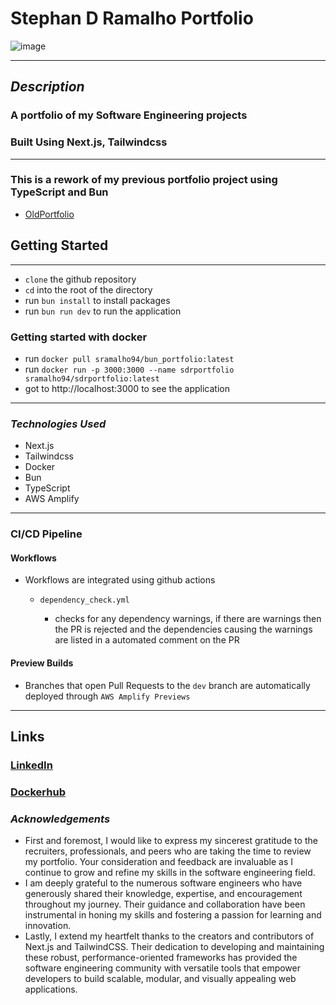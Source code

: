 # Stephan D Ramalho Portfolio

![image](https://i.imgur.com/ToRBcz1.jpg)

---

## **_Description_**

### A portfolio of my Software Engineering projects

### Built Using Next.js, Tailwindcss

---

### This is a rework of my previous portfolio project using TypeScript and Bun

- [OldPortfolio](https://github.com/sramalho94/portfolio_2023)

## Getting Started

---

- `clone` the github repository
- `cd` into the root of the directory
- run `bun install` to install packages
- run `bun run dev` to run the application

### Getting started with docker

- run `docker pull sramalho94/bun_portfolio:latest`
- run `docker run -p 3000:3000 --name sdrportfolio sramalho94/sdrportfolio:latest`
- got to http://localhost:3000 to see the application

---

### **_*Technologies Used*_**

- Next.js
- Tailwindcss
- Docker
- Bun
- TypeScript
- AWS Amplify

---

### CI/CD Pipeline

#### Workflows

- Workflows are integrated using github actions

  - `dependency_check.yml`

    - checks for any dependency warnings, if there are warnings then the PR is rejected and the dependencies causing the warnings are listed in a automated comment on the PR

#### Preview Builds

- Branches that open Pull Requests to the `dev` branch are automatically deployed through `AWS Amplify Previews`

---

## Links

### [LinkedIn](http://www.linkedin.com/in/stephan-ramalho)

### [Dockerhub](https://hub.docker.com/r/sramalho94/bun_portfolio)

### **_Acknowledgements_**

- First and foremost, I would like to express my sincerest gratitude to the recruiters, professionals, and peers who are taking the time to review my portfolio. Your consideration and feedback are invaluable as I continue to grow and refine my skills in the software engineering field.
- I am deeply grateful to the numerous software engineers who have generously shared their knowledge, expertise, and encouragement throughout my journey. Their guidance and collaboration have been instrumental in honing my skills and fostering a passion for learning and innovation.
- Lastly, I extend my heartfelt thanks to the creators and contributors of Next.js and TailwindCSS. Their dedication to developing and maintaining these robust, performance-oriented frameworks has provided the software engineering community with versatile tools that empower developers to build scalable, modular, and visually appealing web applications.
